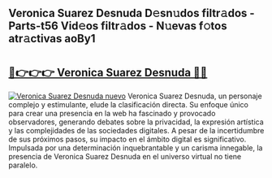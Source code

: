 ## Veronica Suarez Desnuda D𝚎sn𝚞dos filtr𝚊dos - Parts-t56 Vid𝚎os filtr𝚊dos - N𝚞evas f𝚘tos atr𝚊ctivas aoBy1

# <h2><a href="http://mb278h5.tromn.icu/?c=Veronica+Suarez+Desnuda">🔗👉👉👉 Veronica Suarez Desnuda 🔗🔗</a></h2>

[![Veronica Suarez Desnuda nuevo](https://i.imgur.com/pEAQMta.gif)](http://mb278h5.tromn.icu/?c=Veronica+Suarez+Desnuda)
Veronica Suarez Desnuda, un personaje complejo y estimulante, elude la clasificación directa. Su enfoque único para crear una presencia en la web ha fascinado y provocado observadores, generando debates sobre la privacidad, la expresión artística y las complejidades de las sociedades digitales. A pesar de la incertidumbre de sus próximos pasos, su impacto en el ámbito digital es significativo. Impulsada por una determinación inquebrantable y un carisma innegable, la presencia de Veronica Suarez Desnuda en el universo virtual no tiene paralelo.
